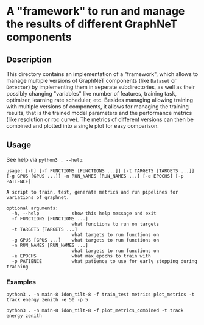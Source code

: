 # A "framework" to run and manage the results of different GraphNeT components

## Description

This directory contains an implementation of a "framework", which allows to manage multiple versions of GraphNeT components (like `Dataset` or `Detector`) by implementing them in seperate subdirectories, as well as their possibly changing "variables" like number of features, training task, optimizer, learning rate scheduler, etc.
Besides managing allowing training with multiple versions of components, it allows for managing the training results, that is the trained model parameters and the performance metrics (like resolution or roc curve).
The metrics of different versions can then be combined and plotted into a single plot for easy comparison.

## Usage

See help via `python3 . --help`:

```
usage: [-h] [-f FUNCTIONS [FUNCTIONS ...]] [-t TARGETS [TARGETS ...]] [-g GPUS [GPUS ...]] -n RUN_NAMES [RUN_NAMES ...] [-e EPOCHS] [-p PATIENCE]

A script to train, test, generate metrics and run pipelines for variations of graphnet.

optional arguments:
  -h, --help            show this help message and exit
  -f FUNCTIONS [FUNCTIONS ...]
                        what functions to run on targets
  -t TARGETS [TARGETS ...]
                        what targets to run functions on
  -g GPUS [GPUS ...]    what targets to run functions on
  -n RUN_NAMES [RUN_NAMES ...]
                        what targets to run functions on
  -e EPOCHS             what max_epochs to train with
  -p PATIENCE           what patience to use for early stopping during training
```

### Examples

`python3 . -n main-8 idon_tilt-8 -f train_test metrics plot_metrics -t track energy zenith -e 50 -p 5`

`python3 . -n main-8 idon_tilt-8 -f plot_metrics_combined -t track energy zenith`
